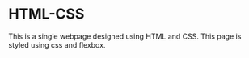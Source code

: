 # HTML-CSS
This is a single webpage designed using HTML and CSS.
This page is styled using css and flexbox.
